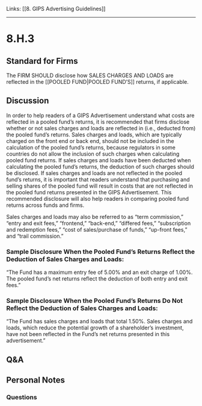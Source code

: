 Links: [[8. GIPS Advertising Guidelines]]
___
# 8.H.3
## Standard for Firms
The FIRM SHOULD disclose how SALES CHARGES AND LOADS are reflected in the [[POOLED FUND|POOLED FUND’S]] returns, if applicable.
## Discussion
In order to help readers of a GIPS Advertisement understand what costs are reflected in a pooled fund’s returns, it is recommended that firms disclose whether or not sales charges and loads are reflected in (i.e., deducted from) the pooled fund’s returns. Sales charges and loads, which are typically charged on the front end or back end, should not be included in the calculation of the pooled fund’s returns, because regulators in some countries do not allow the inclusion of such charges when calculating pooled fund returns. If sales charges and loads have been deducted when calculating the pooled fund’s returns, the deduction of such charges should be disclosed. If sales charges and loads are not reflected in the pooled fund’s returns, it is important that readers understand that purchasing and selling shares of the pooled fund will result in costs that are not reflected in the pooled fund returns presented in the GIPS Advertisement. This recommended disclosure will also help readers in comparing pooled fund returns across funds and firms.

Sales charges and loads may also be referred to as “term commission,” “entry and exit fees,” “frontend,” “back-end,” “differed fees,” “subscription and redemption fees,” “cost of sales/purchase of funds,” “up-front fees,” and “trail commission.”
### Sample Disclosure When the Pooled Fund’s Returns Reflect the Deduction of Sales Charges and Loads:
“The Fund has a maximum entry fee of 5.00% and an exit charge of 1.00%. The pooled fund’s net returns reflect the deduction of both entry and exit fees.”
### Sample Disclosure When the Pooled Fund’s Returns Do Not Reflect the Deduction of Sales Charges and Loads:
“The Fund has sales charges and loads that total 1.50%. Sales charges and loads, which reduce the potential growth of a shareholder’s investment, have not been reflected in the Fund’s net returns presented in this advertisement.”
## Q&A

## Personal Notes

### Questions